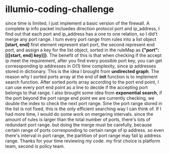 # illumio-coding-challenge
   since time is limited, I just implement a basic version of the firewall. A complete ip info packet incluedes direction protocol port and ip_address, I find out that each port and ip_address has a one to one relation, so I did't merge any port range. I turn every port range from rules into a list object **[start, end]** first element represent start port, the second represent end port, and assign a key for the list object, sorted in the ruleMap as **{"port":[([start, end] key)]}**. The benefit of this is that when checking if the accept ip meet the requirement, after you find every possible port key, you can get corressponding ip addresses in O(1) time complexity, since ip addresses stored in dictionary. This is the idea I brought from **undirected graph**.
   The reason why I sorted ports array at the end of __init__ function is to implement search function. After sorted ports array according to the port end point, I can use every port end point as a line to decide if the accepting port belongs to that range. I also brought some idea from **exponential search**, if the port beyond the port range end point we are currently checking, we double the index to check the next port range. Sine the port range stored in the list is not fixed, this is the only efficient searching way I can think of.
   If I had more time, I would do some work on mergering intervals. since the amount of rules is larger than the total number of ports, there's lots of redundant port range. but doing the merge must be carefully, because certain range of ports corresponding to certain range of ip address. so even there's interval in port range, the partition of port range may fail ip address range.
   Thanks for your time reviewing my code.
   my first choice is platform team, second is policy team.
